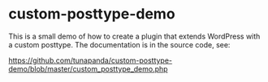 # custom-posttype-demo
This is a small demo of how to create a plugin that extends WordPress with a custom posttype. The documentation is in the source code, see:

https://github.com/tunapanda/custom-posttype-demo/blob/master/custom_posttype_demo.php
